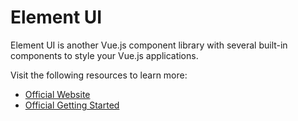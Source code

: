 # Element UI

Element UI is another Vue.js component library with several built-in components to style your Vue.js applications.

Visit the following resources to learn more:

- [Official Website](https://element-plus.org/en-US/)
- [Official Getting Started](https://element-plus.org/en-US/guide/design.html)

